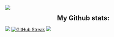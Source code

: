 
[![](https://readme-typing-svg.herokuapp.com?font=montserrat-bold&color=%2300F723&size=32&multiline=true&width=700&height=55&lines=Hi+there,+I'm+Gulshat+👋)](https://Gulshat5510.github.io)

<h2 align="center" style="margin: 5px 15px;">My Github stats:</h2> 

[![](https://github-readme-stats.vercel.app/api?username=Gulshat5510&show_icons=true&theme=chartreuse-dark)](https://github.com/Gulshat5510)
[![GitHub Streak](https://github-readme-streak-stats.herokuapp.com?user=Gulshat5510&theme=chartreuse-dark)](https://git.io/streak-stats)
[![](https://github-readme-stats.vercel.app/api/top-langs/?username=Gulshat5510&theme=chartreuse-dark)](https://github.com/Gulshat5510)

